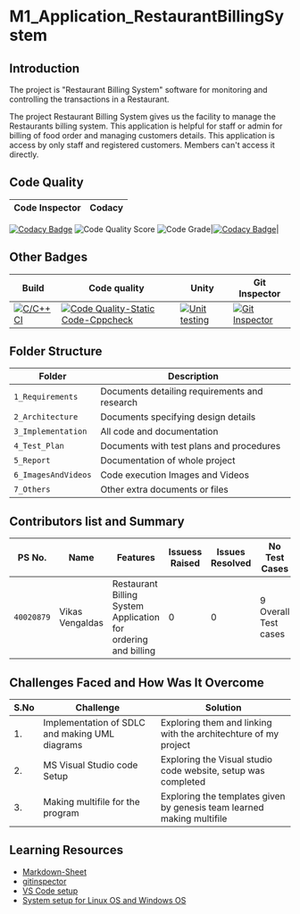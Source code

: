 
# M1_Application_RestaurantBillingSystem
## Introduction

The project is "Restaurant Billing System" software for monitoring and controlling the transactions in a Restaurant.

The project Restaurant Billing System gives us the facility to manage the Restaurants billing system. This application is helpful for staff or admin for billing of food order and managing customers details. This application is access by only staff and registered customers. Members can't access it directly.

## Code Quality
| Code Inspector |Codacy|
|-----------------|-------|
[![Codacy Badge](https://api.codacy.com/project/badge/Grade/35741fce1e524d7987f5637eef796711)](https://app.codacy.com/gh/Vikas-Vengaldas/M1_Application_RestaurantBillingSystem?utm_source=github.com&utm_medium=referral&utm_content=Vikas-Vengaldas/M1_Application_RestaurantBillingSystem&utm_campaign=Badge_Grade_Settings)
![Code Quality Score](https://api.codiga.io/project/29905/score/svg )             ![Code Grade](https://api.codiga.io/project/29905/status/svg)|[![Codacy Badge](https://app.codacy.com/project/badge/Grade/f0fe7f80e5c94378bff4c773760833f3)](https://www.codacy.com/gh/Vikas-Vengaldas/M1_Application_RestaurantBillingSystem/dashboard?utm_source=github.com&amp;utm_medium=referral&amp;utm_content=Vikas-Vengaldas/M1_Application_RestaurantBillingSystem&amp;utm_campaign=Badge_Grade)|
## Other Badges
|Build|Code quality|Unity|Git Inspector|
|-----|-------------|-----|------------|
| [![C/C++ CI](https://github.com/Vikas-Vengaldas/M1_Application_RestaurantBillingSystem/actions/workflows/cbuild.yml/badge.svg)](https://github.com/Vikas-Vengaldas/M1_Application_RestaurantBillingSystem/actions/workflows/cbuild.yml)|[![Code Quality-Static Code-Cppcheck](https://github.com/Vikas-Vengaldas/M1_Application_RestaurantBillingSystem/actions/workflows/cpp-check.yml/badge.svg)](https://github.com/Vikas-Vengaldas/M1_Application_RestaurantBillingSystem/actions/workflows/cpp-check.yml)|[![Unit testing](https://github.com/Vikas-Vengaldas/M1_Application_RestaurantBillingSystem/actions/workflows/Unity.yml/badge.svg)](https://github.com/Vikas-Vengaldas/M1_Application_RestaurantBillingSystem/actions/workflows/Unity.yml)|[![Git Inspector](https://github.com/Vikas-Vengaldas/M1_Application_RestaurantBillingSystem/actions/workflows/gitinspector.yml/badge.svg)](https://github.com/Vikas-Vengaldas/M1_Application_RestaurantBillingSystem/actions/workflows/gitinspector.yml)|
## Folder Structure
|Folder|Description|
|---|---|
|`1_Requirements`|Documents detailing requirements and research|
|`2_Architecture`|Documents specifying design details|
|`3_Implementation`|All code and documentation    |
|`4_Test_Plan`|Documents with test plans and procedures|
|`5_Report`| Documentation of whole project|
|`6_ImagesAndVideos`|Code execution Images and Videos|
|`7_Others`|Other extra documents or files  |
## Contributors list and Summary

PS No. |  Name               |    Features    | Issuess Raised |Issues Resolved|No Test Cases|Test Case Pass
-------|---------------------|----------------|----------------|---------------|-------------|--------------
`40020879` |Vikas Vengaldas| Restaurant Billing System Application for ordering and billing  | 0        |0  |9 Overall Test cases  | All Passed    

## Challenges Faced and How Was It Overcome
| S.No | Challenge | Solution
|-----|-----------|--------
|1. | Implementation of SDLC and making UML diagrams | Exploring them and linking with the architechture of my project |
|2. |MS Visual Studio code Setup  | Exploring the Visual studio code website, setup was completed|
|3. | Making multifile for the program | Exploring the templates given by genesis team learned making multifile|

## Learning Resources
* [Markdown-Sheet](https://github.com/adam-p/markdown-here/wiki/Markdown-Cheatsheet)
* [gitinspector](https://github.com/ejwa/gitinspector)
* [VS Code setup](https://github.com/stepin654321/MiniProject_Template/blob/master/GitSetup.md)
* [System setup for Linux OS and Windows OS](https://github.com/stepin654321/MiniProject_Template/blob/master/SETUP.md)


